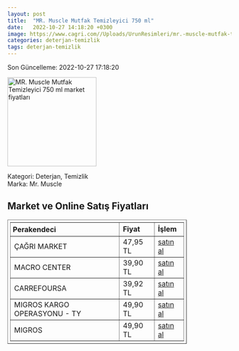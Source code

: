 ```yaml
---
layout: post
title:  "MR. Muscle Mutfak Temizleyici 750 ml"
date:   2022-10-27 14:18:20 +0300
image: https://www.cagri.com//Uploads/UrunResimleri/mr.-muscle-mutfak-temizleyici-750-ml-59e602.jpg
categories: deterjan-temizlik
tags: deterjan-temizlik
---
```


Son Güncelleme: 2022-10-27 17:18:20

<img src="https://www.cagri.com//Uploads/UrunResimleri/mr.-muscle-mutfak-temizleyici-750-ml-59e602.jpg" width="200" alt="MR. Muscle Mutfak Temizleyici 750 ml market fiyatları" />

Kategori: Deterjan, Temizlik
<br />
Marka: Mr. Muscle

<h2>Market ve Online Satış Fiyatları</h2>

<table border="1" style="padding: 5px;width:80%;">
  <tr>
    <td style="padding: 5px;"><strong>Perakendeci</strong></td>
    <td><strong>Fiyat</strong></td>
    <td><strong>İşlem</strong></td>
  </tr>
  <tr>
              <td title="Çağrı Market">ÇAĞRI MARKET</td>
              <td>47,95 TL</td>
              <td><a title="Çağrı Market" target="_blank" href="https://www.cagri.com/mr-muscle-mutfak-temizleyici-750-ml">satın al</a></td>
            </tr><tr>
              <td title="Macro Center">MACRO CENTER</td>
              <td>39,90 TL</td>
              <td><a title="Macro Center" target="_blank" href="https://www.macrocenter.com.tr/mr-muscle-mutfak-temizleyici-portakal-kokulu-750-ml-p-1d4f395">satın al</a></td>
            </tr><tr>
              <td title="CarrefourSA">CARREFOURSA</td>
              <td>39,92 TL</td>
              <td><a title="CarrefourSA" target="_blank" href="https://www.carrefoursa.com/mr-muscle-advanced-power-mutfak-temizleyici-portakal-750-ml-p-30074873">satın al</a></td>
            </tr><tr>
              <td title="Trendyol/Migros Kargo Operasyonu">MIGROS KARGO OPERASYONU - TY</td>
              <td>49,90 TL</td>
              <td><a title="Trendyol/Migros Kargo Operasyonu" target="_blank" href="https://www.trendyol.com/mr-muscle/advanced-power-mutfak-temizleyici-portakal-750-ml-p-131417511">satın al</a></td>
            </tr><tr>
              <td title="Migros">MIGROS</td>
              <td>49,90 TL</td>
              <td><a title="Migros" target="_blank" href="https://www.migros.com.tr/mr-muscle-advanced-power-mutfak-temizleyici-portakal-750ml-p-1d4f395">satın al</a></td>
            </tr>
</table>
